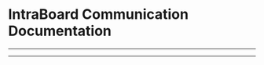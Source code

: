 # IntraBoard Communication Documentation 

<hr></hr>
<div class="PacketDoc" id="IBC_Packet"> </div>
<hr></hr>
